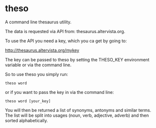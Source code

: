 theso
=====

A command line thesaurus utility.

The data is requested via API from: thesaurus.altervista.org.

To use the API you need a key, which you ca get by going to:

http://thesaurus.altervista.org/mykey

The key can be passed to theso by setting the THESO_KEY environment variable
or via the command line.

So to use theso you simply run:

    theso word

or if you want to pass the key in via the command line:

    theso word [your_key]

You will then be returned a list of synonyms, antonyms and similar terms. The
list will be split into usages (noun, verb, adjective, adverb) and then sorted
alphabetically.
